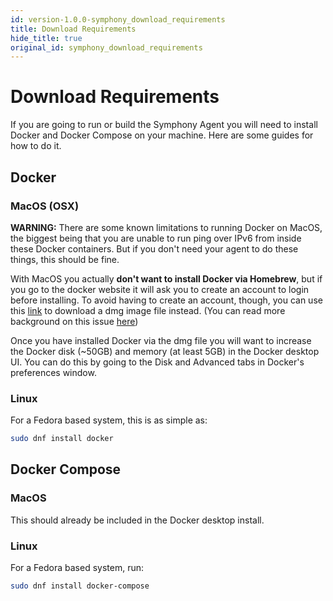 ```yaml
---
id: version-1.0.0-symphony_download_requirements
title: Download Requirements
hide_title: true
original_id: symphony_download_requirements
---
```

# Download Requirements

If you are going to run or build the Symphony Agent you will need to install Docker and Docker Compose on your machine. Here are some guides for how to do it.

## Docker
### MacOS (OSX)
**WARNING:**
There are some known limitations to running Docker on MacOS, the biggest being that you are unable to run ping over IPv6 from inside these Docker containers. But if you don't need your agent to do these things, this should be fine.


With MacOS you actually **don't want to install Docker via Homebrew**, but if you go to the docker website it will ask you to create an account to login before installing. To avoid having to create an account, though, you can use this [link](https://docs.docker.com/desktop/install/mac-install/) to download a dmg image file instead. (You can read more background on this issue [here](https://github.com/docker/docker.github.io/issues/6910))

Once you have installed Docker via the dmg file you will want to increase the Docker disk (~50GB) and memory (at least 5GB) in the Docker desktop UI. You can do this by going to the Disk and Advanced tabs in Docker's preferences window.

### Linux
For a Fedora based system, this is as simple as:

```bash
sudo dnf install docker
```

## Docker Compose
### MacOS
This should already be included in the Docker desktop install.

### Linux
For a Fedora based system, run:
```bash
sudo dnf install docker-compose
```
